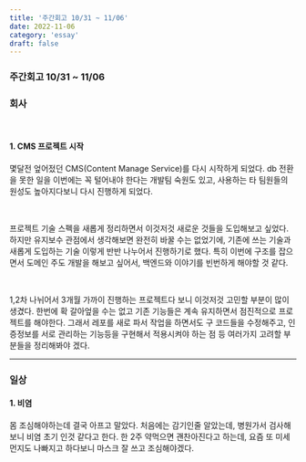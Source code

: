 ```yaml
---
title: '주간회고 10/31 ~ 11/06'
date: 2022-11-06
category: 'essay'
draft: false
---
```


### 주간회고 10/31 ~ 11/06

### 회사

<br/>

#### 1. CMS 프로젝트 시작

몇달전 엎어젔던 CMS(Content Manage Service)를 다시 시작하게 되었다. db 전환을 못한 일을 이번에는 꼭 털어내야 한다는 개발팀 숙원도 있고, 사용하는 타 팀원들의 원성도 높아지다보니 다시 진행하게 되었다.

<br/>

프로젝트 기술 스펙을 새롭게 정리하면서 이것저것 새로운 것들을 도입해보고 싶었다. 하지만 유지보수 관점에서 생각해보면 완전히 바꿀 수는 없었기에, 기존에 쓰는 기술과 새롭게 도입하는 기술 이렇게 반반 나누어서 진행하기로 했다. 특히 이번에 구조를 잡으면서 도메인 주도 개발을 해보고 싶어서, 백엔드와 이야기를 빈번하게 해야할 것 같다.

<br/>

1,2차 나뉘어서 3개월 가까이 진행하는 프로젝트다 보니 이것저것 고민할 부분이 많이 생겼다. 한번에 확 갈아엎을 수는 없고 기존 기능들은 계속 유지하면서 점진적으로 프로젝트를 해야한다. 그래서 레포를 새로 파서 작업을 하면서도 구 코드들을 수정해주고, 인증정보를 서로 관리하는 기능등을 구현해서 적용시켜야 하는 점 등 여러가지 고려할 부분들을 정리해봐야 겠다.

---

### 일상

#### 1. 비염

몸 조심해야하는데 결국 아프고 말았다. 처음에는 감기인줄 알았는데, 병원가서 검사해보니 비염 초기 인것 같다고 한다. 한 2주 약먹으면 괜찬아진다고 하는데, 요즘 또 미세먼지도 나빠지고 하다보니 마스크 잘 쓰고 조심해야겠다.
